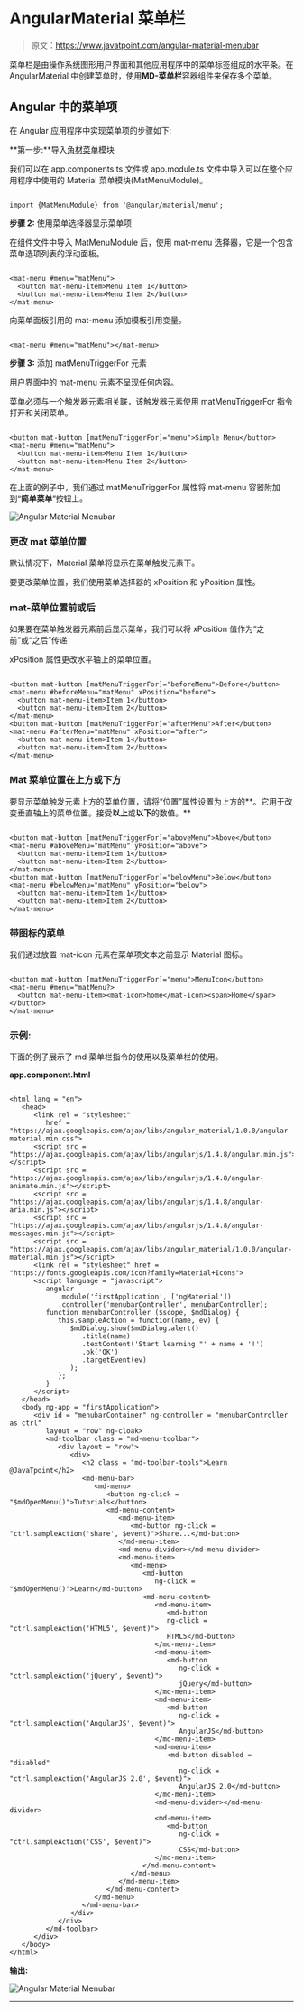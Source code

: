 # AngularMaterial 菜单栏

> 原文：<https://www.javatpoint.com/angular-material-menubar>

菜单栏是由操作系统图形用户界面和其他应用程序中的菜单标签组成的水平条。在 AngularMaterial 中创建菜单时，使用**MD-菜单栏**容器组件来保存多个菜单。

## Angular 中的菜单项

在 Angular 应用程序中实现菜单项的步骤如下:

**第一步:**导入[角材菜单](https://www.javatpoint.com/angular-material-menu)模块

我们可以在 app.components.ts 文件或 app.module.ts 文件中导入可以在整个应用程序中使用的 Material 菜单模块(MatMenuModule)。

```

import {MatMenuModule} from '@angular/material/menu';

```

**步骤 2:** 使用菜单选择器显示菜单项

在组件文件中导入 MatMenuModule 后，使用 mat-menu 选择器，它是一个包含菜单选项列表的浮动面板。

```

<mat-menu #menu="matMenu">
  <button mat-menu-item>Menu Item 1</button>
  <button mat-menu-item>Menu Item 2</button>
</mat-menu>

```

向菜单面板引用的 mat-menu 添加模板引用变量。

```

<mat-menu #menu="matMenu"></mat-menu>

```

**步骤 3:** 添加 matMenuTriggerFor 元素

用户界面中的 mat-menu 元素不呈现任何内容。

菜单必须与一个触发器元素相关联，该触发器元素使用 matMenuTriggerFor 指令打开和关闭菜单。

```

<button mat-button [matMenuTriggerFor]="menu">Simple Menu</button>
<mat-menu #menu="matMenu">
  <button mat-menu-item>Menu Item 1</button>
  <button mat-menu-item>Menu Item 2</button>
</mat-menu>

```

在上面的例子中，我们通过 matMenuTriggerFor 属性将 mat-menu 容器附加到“**简单菜单**”按钮上。

![Angular Material Menubar](img/a9fcaef429acbebdb226a527088b1d7c.png)

### 更改 mat 菜单位置

默认情况下，Material 菜单将显示在菜单触发元素下。

要更改菜单位置，我们使用菜单选择器的 xPosition 和 yPosition 属性。

### mat-菜单位置前或后

如果要在菜单触发器元素前后显示菜单，我们可以将 xPosition 值作为“之前”或“之后”传递

xPosition 属性更改水平轴上的菜单位置。

```

<button mat-button [matMenuTriggerFor]="beforeMenu">Before</button>
<mat-menu #beforeMenu="matMenu" xPosition="before">
  <button mat-menu-item>Item 1</button>
  <button mat-menu-item>Item 2</button>
</mat-menu>
<button mat-button [matMenuTriggerFor]="afterMenu">After</button>
<mat-menu #afterMenu="matMenu" xPosition="after">
  <button mat-menu-item>Item 1</button>
  <button mat-menu-item>Item 2</button>
</mat-menu>

```

### Mat 菜单位置在上方或下方

要显示菜单触发元素上方的菜单位置，请将“位置”属性设置为上方的**。它用于改变垂直轴上的菜单位置。接受**以上**或**以下**的数值。**

```

<button mat-button [matMenuTriggerFor]="aboveMenu">Above</button>
<mat-menu #aboveMenu="matMenu" yPosition="above">
  <button mat-menu-item>Item 1</button>
  <button mat-menu-item>Item 2</button>
</mat-menu>
<button mat-button [matMenuTriggerFor]="belowMenu">Below</button>
<mat-menu #belowMenu="matMenu" yPosition="below">
  <button mat-menu-item>Item 1</button>
  <button mat-menu-item>Item 2</button>
</mat-menu>

```

### 带图标的菜单

我们通过放置 mat-icon 元素在菜单项文本之前显示 Material 图标。

```

<button mat-button [matMenuTriggerFor]="menu">MenuIcon</button>
<mat-menu #menu="matMenu?>
  <button mat-menu-item><mat-icon>home</mat-icon><span>Home</span></button>
</mat-menu>

```

### 示例:

下面的例子展示了 md 菜单栏指令的使用以及菜单栏的使用。

**app.component.html**

```

<html lang = "en">
   <head>
      <link rel = "stylesheet"
         href = "https://ajax.googleapis.com/ajax/libs/angular_material/1.0.0/angular-material.min.css">
      <script src = "https://ajax.googleapis.com/ajax/libs/angularjs/1.4.8/angular.min.js"></script>
      <script src = "https://ajax.googleapis.com/ajax/libs/angularjs/1.4.8/angular-animate.min.js"></script>
      <script src = "https://ajax.googleapis.com/ajax/libs/angularjs/1.4.8/angular-aria.min.js"></script>
      <script src = "https://ajax.googleapis.com/ajax/libs/angularjs/1.4.8/angular-messages.min.js"></script>
      <script src = "https://ajax.googleapis.com/ajax/libs/angular_material/1.0.0/angular-material.min.js"></script>
      <link rel = "stylesheet" href = "https://fonts.googleapis.com/icon?family=Material+Icons">
      <script language = "javascript">
         angular
            .module('firstApplication', ['ngMaterial'])
            .controller('menubarController', menubarController);
         function menubarController ($scope, $mdDialog) {
            this.sampleAction = function(name, ev) {
               $mdDialog.show($mdDialog.alert()
                  .title(name)   
                  .textContent('Start learning "' + name + '!')
                  .ok('OK')
                  .targetEvent(ev)
               );
            };
         }                 
      </script>      
   </head>
   <body ng-app = "firstApplication"> 
      <div id = "menubarContainer" ng-controller = "menubarController as ctrl"
         layout = "row" ng-cloak>
         <md-toolbar class = "md-menu-toolbar">
            <div layout = "row">
               <div>
                  <h2 class = "md-toolbar-tools">Learn @JavaTpoint</h2>
                  <md-menu-bar>
                     <md-menu>
                        <button ng-click = "$mdOpenMenu()">Tutorials</button>
                        <md-menu-content>
                           <md-menu-item>
                              <md-button ng-click = "ctrl.sampleAction('share', $event)">Share...</md-button>
                           </md-menu-item>
                           <md-menu-divider></md-menu-divider>
                           <md-menu-item>
                              <md-menu>
                                 <md-button
                                    ng-click = "$mdOpenMenu()">Learn</md-button>
                                 <md-menu-content>
                                    <md-menu-item>
                                       <md-button
                                       ng-click = "ctrl.sampleAction('HTML5', $event)">
                                       HTML5</md-button>
                                    </md-menu-item>    
                                    <md-menu-item>
                                       <md-button
                                          ng-click = "ctrl.sampleAction('jQuery', $event)">
                                          jQuery</md-button>
                                    </md-menu-item>
                                    <md-menu-item>
                                       <md-button
                                          ng-click = "ctrl.sampleAction('AngularJS', $event)">
                                          AngularJS</md-button>
                                    </md-menu-item>
                                    <md-menu-item>
                                       <md-button disabled = "disabled"
                                          ng-click = "ctrl.sampleAction('AngularJS 2.0', $event)">
                                          AngularJS 2.0</md-button>
                                    </md-menu-item>
                                    <md-menu-divider></md-menu-divider>
                                    <md-menu-item>
                                       <md-button
                                          ng-click = "ctrl.sampleAction('CSS', $event)">
                                          CSS</md-button>
                                    </md-menu-item>
                                 </md-menu-content>
                              </md-menu>
                           </md-menu-item>
                        </md-menu-content>
                     </md-menu>
                  </md-menu-bar>
               </div>
            </div>
         </md-toolbar>	 		 
      </div>
   </body>
</html>

```

**输出:**

![Angular Material Menubar](img/3f8b55febef0689e707290dba160822a.png)

* * *